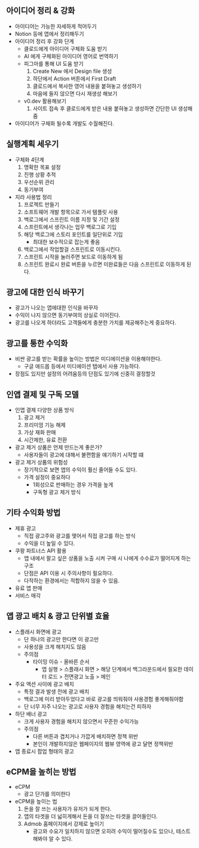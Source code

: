 ## 아이디어 정리 & 강화

- 아이디어는 가능한 자세하게 적어두기
- Notion 등에 앱에서 정리해두기
- 아이디어 정리 후 강화 단계
  - 클로드에게 아이디어 구체화 도움 받기
  - AI 에게 구체화된 아이디어 영어로 번역하기
  - 피그마를 통해 UI 도움 받기
    1. Create New 에서 Design file 생성
    2. 하단에서 Action 버튼에서 First Draft
    3. 클로드에서 복사한 영어 내용을 붙혀놓고 생성하기
    4. 마음에 들지 않으면 다시 재생성 해보기
  - v0.dev 활용해보기
    1. 사이트 접속 후 클로드에게 받은 내용 붙혀놓고 생성하면 간단한 UI 생성해줌
- 아이디어가 구체화 될수록 개발도 수월해진다.

## 실행계획 세우기

- 구체화 4단계
  1. 명확한 목표 설정
  2. 진행 상황 추적
  3. 우선순위 관리
  4. 동기부여
- 지라 사용법 정리
  1. 프로젝트 만들기
  2. 소프트웨어 개발 항목으로 가서 템플릿 사용
  3. 백로그에서 스프린트 이름 지정 및 기간 설정
  4. 스프린트에서 생각나는 업무 백로그로 기입
  5. 해당 백로그에 스토리 포인트를 일단위로 기입
     - 최대한 보수적으로 잡는게 좋음
  6. 백로그에서 작업할걸 스프린트로 이동시킨다.
  7. 스프린트 시작을 눌러주면 보드로 이동하게 됨
  8. 스프린트 완료시 완료 버튼을 누르면 미완료들은 다음 스프린트로 이동하게 된다.

## 광고에 대한 인식 바꾸기

- 광고가 나오는 앱에대한 인식을 바꾸자
- 수익이 나지 않으면 동기부여의 상실로 이어진다.
- 광고를 나오게 하더라도 고객들에게 충분한 가치를 제공해주는게 중요하다.

## 광고를 통한 수익화

- 비싼 광고를 받는 확률을 높이는 방법은 미디에이션을 이용해야한다.
  - 구글 애드몹 등에서 미디에이션 탭에서 사용 가능하다.
- 장점도 있지만 설정의 어려움등의 단점도 있기에 신중히 결정할것

## 인앱 결제 및 구독 모델

- 인앱 결제 다양한 상품 방식
  1. 광고 제거
  2. 프리미엄 기능 해제
  3. 가상 재화 판매
  4. 시간제한, 유료 전환
- 광고 제거 상품은 언제 만드는게 좋은가?
  - 사용자들이 광고에 대해서 불편함을 얘기하기 시작할 떄
- 광고 제거 상품의 위험성
  - 장기적으로 보면 앱의 수익이 훨신 줄어들 수도 있다.
  - 가격 설정이 중요하다
    - 1회성으로 판매하는 경우 가격을 높게
    - 구독형 광고 제거 방식

## 기타 수익화 방법

- 제휴 광고
  - 직접 광고주와 광고를 맺어서 직접 광고를 하는 방식
  - 수익을 더 높일 수 있다.
- 쿠팡 파트너스 API 활용
  - 앱 내에서 팔고 싶은 상품을 노출 시켜 구매 시 나에게 수수료가 떨어지게 하는 구조
  - 단점은 API 이용 시 주의사항이 필요하다.
  - 다작하는 환경에서는 적합하지 않을 수 있음.
- 유료 앱 판매
- 서비스 매각

## 앱 광고 배치 & 광고 단위별 효율

- 스플래시 화면에 광고
  - 단 하나의 광고만 한다면 이 광고만
  - 사용성을 크게 해치지도 않음
  - 주의점
    - 타이밍 이슈 - 올바른 순서
      - 앱 실행 > 스플래시 화면 > 해당 단계에서 백그라운드에서 필요한 데이터 로드 > 전면광고 노출 > 메인
- 주요 액션 사이에 광고 배치
  - 특정 결과 발생 전에 광고 배치
  - 백로그에 미리 받아두었다고 바로 광고를 띄워줘야 사용경험 좋게해줘야함
  - 단 너무 자주 나오는 광고로 사용자 경험을 해치는건 피하자
- 하단 배너 광고
  - 크게 사용자 경험을 해치지 않으면서 꾸준한 수익가능
  - 주의점
    - 다른 버튼과 겹치거나 가깝게 배치하면 정책 위반
    - 본인이 개발하지않은 웹페이지의 웹뷰 영역에 광고 달면 정책위반
- 앱 종료시 팝업 형태의 광고

## eCPM을 높히는 방법

- eCPM
  - 광고 단가를 의미한다
- eCPM을 높이는 법
  1. 돈을 잘 쓰는 사용자가 유저가 되게 한다.
  2. 앱의 타겟을 더 넓히게해서 돈을 더 잘쓰는 타겟을 끌어들인다.
  3. Admob 홈페이지에서 강제로 높이기
     - 광고와 수요가 일치하지 않으면 오히려 수익이 떨어질수도 있으나, 테스트 해봐야 알 수 있다.
